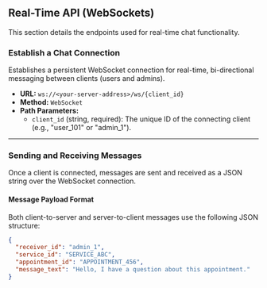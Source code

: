 ## Real-Time API (WebSockets)

This section details the endpoints used for real-time chat functionality.

### Establish a Chat Connection

Establishes a persistent WebSocket connection for real-time, bi-directional messaging between clients (users and admins).

* **URL:** `ws://<your-server-address>/ws/{client_id}`
* **Method:** `WebSocket`
* **Path Parameters:**
    * `client_id` (string, required): The unique ID of the connecting client (e.g., "user_101" or "admin_1").

---

### Sending and Receiving Messages

Once a client is connected, messages are sent and received as a JSON string over the WebSocket connection.

#### Message Payload Format

Both client-to-server and server-to-client messages use the following JSON structure:

```json
{
  "receiver_id": "admin_1",
  "service_id": "SERVICE_ABC",
  "appointment_id": "APPOINTMENT_456",
  "message_text": "Hello, I have a question about this appointment."
}